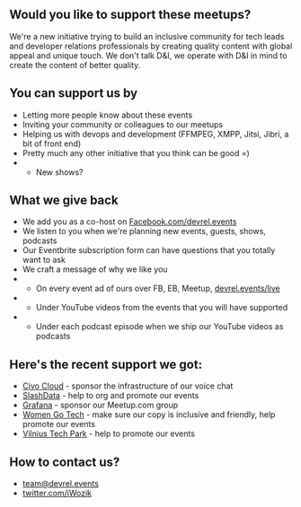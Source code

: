 ## Would you like to support these meetups?
We're a new initiative trying to build an inclusive community for tech leads and developer relations professionals by creating quality content with global appeal and unique touch.
We don't talk D&I, we operate with D&I in mind to create the content of better quality. 

## You can support us by 
* Letting more people know about these events
* Inviting your community or colleagues to our meetups
* Helping us with devops and development (FFMPEG, XMPP, Jitsi, Jibri, a bit of front end)
* Pretty much any other initiative that you think can be good =) 
* * New shows?

## What we give back
* We add you as a co-host on [Facebook.com/devrel.events](https://www.facebook.com/devrel.events) 
* We listen to you when we're planning new events, guests, shows, podcasts
* Our Eventbrite subscription form can have questions that you totally want to ask
* We craft a message of why we like you
* * On every event ad of ours over FB, EB, Meetup, [devrel.events/live](https://devrel.events/live/)
* * Under YouTube videos from the events that you will have supported
* * Under each podcast episode when we ship our YouTube videos as podcasts


## Here's the recent support we got:

* [Civo Cloud](http://civo.com/) - sponsor the infrastructure of our voice chat
* [SlashData](http://slashdata.co/) - help to org and promote our events
* [Grafana](https://grafana.com/) - sponsor our Meetup.com group
* [Women Go Tech](https://www.womengotech.lt/en/) - make sure our copy is inclusive and friendly, help promote our events
* [Vilnius Tech Park](https://vilniustechpark.com/) - help to promote our events

## How to contact us?
* team@devrel.events
* [twitter.com/iWozik](https://twitter.com/iWozik)
